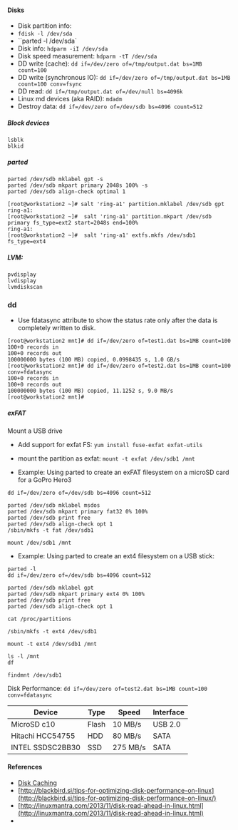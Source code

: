 
#### Disks
- Disk partition info:
-   `fdisk -l /dev/sda` 
-  ``parted -l /dev/sda`  
- Disk info: `hdparm -iI /dev/sda`
- Disk speed measurement: `hdparm -tT /dev/sda`  
- DD write (cache): `dd if=/dev/zero of=/tmp/output.dat bs=1MB count=100`  
- DD write (synchronous IO): `dd if=/dev/zero of=/tmp/output.dat bs=1MB count=100 conv=fsync`  
- DD read:  `dd if=/tmp/output.dat of=/dev/null bs=4096k`  
- Linux md devices (aka RAID): `mdadm`
- Destroy data: `dd if=/dev/zero of=/dev/sdb bs=4096 count=512`

##### Block devices
```
lsblk
blkid
```

##### parted

```
parted /dev/sdb mklabel gpt -s
parted /dev/sdb mkpart primary 2048s 100% -s
parted /dev/sdb align-check optimal 1
```

```
[root@workstation2 ~]# salt 'ring-a1' partition.mklabel /dev/sdb gpt
ring-a1:
[root@workstation2 ~]#  salt 'ring-a1' partition.mkpart /dev/sdb primary fs_type=ext2 start=2048s end=100%
ring-a1:
[root@workstation2 ~]#  salt 'ring-a1' extfs.mkfs /dev/sdb1 fs_type=ext4 
```

##### LVM:
```
pvdisplay
lvdisplay
lvmdiskscan
```

### dd

- Use fdatasync attribute to show the status rate only after the data is completely written to disk.
```
[root@workstation2 mnt]# dd if=/dev/zero of=test1.dat bs=1MB count=100
100+0 records in
100+0 records out
100000000 bytes (100 MB) copied, 0.0998435 s, 1.0 GB/s
[root@workstation2 mnt]# dd if=/dev/zero of=test2.dat bs=1MB count=100 conv=fdatasync
100+0 records in
100+0 records out
100000000 bytes (100 MB) copied, 11.1252 s, 9.0 MB/s
[root@workstation2 mnt]# 
```

##### exFAT

Mount a USB drive

- Add support for exfat FS: `yum install fuse-exfat exfat-utils`
- mount the partition as exfat: `mount -t exfat /dev/sdb1 /mnt`

- Example: Using parted to create an exFAT filesystem on a microSD card for a GoPro Hero3
```
dd if=/dev/zero of=/dev/sdb bs=4096 count=512

parted /dev/sdb mklabel msdos
parted /dev/sdb mkpart primary fat32 0% 100%
parted /dev/sdb print free
parted /dev/sdb align-check opt 1
/sbin/mkfs -t fat /dev/sdb1

mount /dev/sdb1 /mnt

```

- Example: Using parted to create an ext4 filesystem on a USB stick:
```
parted -l
dd if=/dev/zero of=/dev/sdb bs=4096 count=512

parted /dev/sdb mklabel gpt
parted /dev/sdb mkpart primary ext4 0% 100%
parted /dev/sdb print free
parted /dev/sdb align-check opt 1

cat /proc/partitions

/sbin/mkfs -t ext4 /dev/sdb1

mount -t ext4 /dev/sdb1 /mnt

ls -l /mnt
df

findmnt /dev/sdb1
```

Disk Performance:  `dd if=/dev/zero of=test2.dat bs=1MB count=100 conv=fdatasync`

| Device | Type | Speed | Interface |
|--------|------|-------|-----------|
| MicroSD c10 | Flash |  10 MB/s | USB 2.0|
| Hitachi HCC54755 | HDD | 80 MB/s | SATA |
| INTEL SSDSC2BB30 | SSD | 275 MB/s | SATA |

#### References
- [Disk Caching](http://www.linuxatemyram.com/index.html)
- [http://blackbird.si/tips-for-optimizing-disk-performance-on-linux](http://blackbird.si/tips-for-optimizing-disk-performance-on-linux/)
- [http://linuxmantra.com/2013/11/disk-read-ahead-in-linux.html](http://linuxmantra.com/2013/11/disk-read-ahead-in-linux.html)
- 
